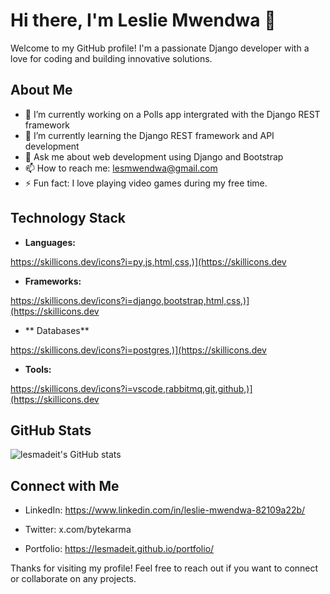 # Hi there, I'm Leslie Mwendwa 👋

Welcome to my GitHub profile! I'm a passionate Django developer with a love for coding and building innovative solutions.

## About Me

- 🔭 I’m currently working on a Polls app intergrated with the Django REST framework
- 🌱 I’m currently learning the Django REST framework and API development
- 💬 Ask me about web development using Django and Bootstrap
- 📫 How to reach me: lesmwendwa@gmail.com
- ⚡ Fun fact: I love playing video games during my free time.

## Technology Stack

- **Languages:**
  
https://skillicons.dev/icons?i=py,js,html,css,)](https://skillicons.dev


- **Frameworks:**
  
https://skillicons.dev/icons?i=django,bootstrap,html,css,)](https://skillicons.dev

- ** Databases**
  
https://skillicons.dev/icons?i=postgres,)](https://skillicons.dev
  
  
- **Tools:**
  
https://skillicons.dev/icons?i=vscode,rabbitmq,git,github,)](https://skillicons.dev


## GitHub Stats

![lesmadeit's GitHub stats](https://github-readme-stats.vercel.app/api?username=lesmadeit&show_icons=true&theme=radical)

## Connect with Me

- LinkedIn: https://www.linkedin.com/in/leslie-mwendwa-82109a22b/

- Twitter: x.com/bytekarma
  
- Portfolio: https://lesmadeit.github.io/portfolio/


Thanks for visiting my profile! Feel free to reach out if you want to connect or collaborate on any projects.
